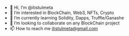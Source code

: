 - 👋 Hi, I’m @itistulmeta
- 👀 I’m interested in BlockChain, Web3, NFTs, Crypto
- 🌱 I’m currently learning Solidity, Dapps, Truffle/Ganashe 
- 💞️ I’m looking to collaborate on any BlockChain project
- 📫 How to reach me itistulmeta@gmail.com

<!---
itistulmeta/itistulmeta is a ✨ special ✨ repository because its `README.md` (this file) appears on your GitHub profile.
You can click the Preview link to take a look at your changes.
--->
